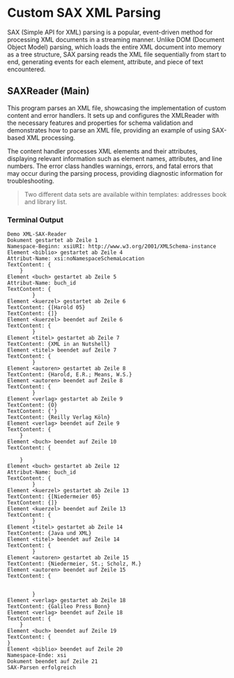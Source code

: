 # Custom SAX XML Parsing

SAX (Simple API for XML) parsing is a popular, event-driven method for processing XML documents in a streaming manner. Unlike DOM (Document Object Model) parsing, which loads the entire XML document into memory as a tree structure, SAX parsing reads the XML file sequentially from start to end, generating events for each element, attribute, and piece of text encountered.

## SAXReader (Main)

This program parses an XML file, showcasing the implementation of custom content and error handlers.
It sets up and configures the XMLReader with the necessary features and properties for schema validation and demonstrates how to parse an XML file, providing an example of using SAX-based XML processing.

The content handler processes XML elements and their attributes, displaying relevant information such as element names, attributes, and line numbers. The error class handles warnings, errors, and fatal errors that may occur during the parsing process, providing diagnostic information for troubleshooting.

> Two different data sets are available within templates: addresses book and library list.

### Terminal Output

```
Demo XML-SAX-Reader
Dokument gestartet ab Zeile 1
Namespace-Beginn: xsiURI: http://www.w3.org/2001/XMLSchema-instance
Element <biblio> gestartet ab Zeile 4
Attribut-Name: xsi:noNamespaceSchemaLocation
TextContent: {
	}
Element <buch> gestartet ab Zeile 5
Attribut-Name: buch_id
TextContent: {
		}
Element <kuerzel> gestartet ab Zeile 6
TextContent: {[Harold 05}
TextContent: {]}
Element <kuerzel> beendet auf Zeile 6
TextContent: {
		}
Element <titel> gestartet ab Zeile 7
TextContent: {XML in an Nutshell}
Element <titel> beendet auf Zeile 7
TextContent: {
		}
Element <autoren> gestartet ab Zeile 8
TextContent: {Harold, E.R.; Means, W.S.}
Element <autoren> beendet auf Zeile 8
TextContent: {
		}
Element <verlag> gestartet ab Zeile 9
TextContent: {O}
TextContent: {'}
TextContent: {Reilly Verlag Köln}
Element <verlag> beendet auf Zeile 9
TextContent: {
	}
Element <buch> beendet auf Zeile 10
TextContent: {

	}
Element <buch> gestartet ab Zeile 12
Attribut-Name: buch_id
TextContent: {
		}
Element <kuerzel> gestartet ab Zeile 13
TextContent: {[Niedermeier 05}
TextContent: {]}
Element <kuerzel> beendet auf Zeile 13
TextContent: {
		}
Element <titel> gestartet ab Zeile 14
TextContent: {Java und XML}
Element <titel> beendet auf Zeile 14
TextContent: {
		}
Element <autoren> gestartet ab Zeile 15
TextContent: {Niedermeier, St.; Scholz, M.}
Element <autoren> beendet auf Zeile 15
TextContent: {


		}
Element <verlag> gestartet ab Zeile 18
TextContent: {Galileo Press Bonn}
Element <verlag> beendet auf Zeile 18
TextContent: {
	}
Element <buch> beendet auf Zeile 19
TextContent: {
}
Element <biblio> beendet auf Zeile 20
Namespace-Ende: xsi
Dokument beendet auf Zeile 21
SAX-Parsen erfolgreich
```
